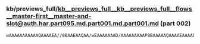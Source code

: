 ### kb/previews_full/kb__previews_full__kb__previews_full__flows__master-first__master-and-slot@auth.har.part095.md.part001.md.part001.md (part 002)

```md
wAAAAAAAAAAAQAAAAEA//8BAAEAAQAA/wEAAAAAAAD/AAAAAAAAAP8BAAAAAQAAAAEAAAABAAD/AQD/AAAAAAAAAAAAAQAA/wAAAAABAAAAAAD/AP8AAP8BAAD/AQA
```

```
